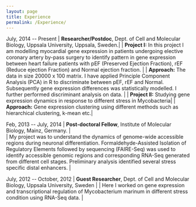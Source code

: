 ```yaml
---
layout: page
title: Experience
permalink: /Experience/
---
```


﻿July, 2014 -- Present   | **Researcher/Postdoc**,  Dept. of Cell and Molecular Biology, Uppsala University, Uppsala, Sweden.|
                         |  **Project I:** In this project I am modelling myocardial gene expression in patients undergoing elective coronary artery by-pass surgery to identify pattern in gene expression between heart failure patients with pEF (Preserved Ejection Fraction), rEF (Reduce ejection Fraction) and Normal ejection fraction. |
					| **Approach:** The data in size  20000 x 100 matrix.  I have applied Principle Component Analysis (PCA) in R to discriminate between pEF, rEF and Normal. Subsequently gene expression differences was statistically modelled. I further performed   discriminant analysis on data. |
					| **Project II:**  Studying gene expression dynamics in response to different stress in Mycobacteria|
					| **Approach:** Gene expression clustering using different methods such as hierarchical clustering, k-mean etc.|

Feb, 2013 -- July, 2014	 | **Post-doctoral Fellow**, Institute of Molecular Biology, Mainz, Germany. |  
                     |  My project was to understand the dynamics of genome-wide accessible regions during neuronal differentiation. Formaldehyde-Assisted Isolation of Regulatory Elements followed by sequencing (FAIRE-Seq) was used to identify accessible genomic regions and corresponding RNA-Seq generated from different cell stages. Preliminary analysis identified several stress specific distal enhancers. |
       
July, 2012 -- October, 2012 | **Guest Researcher**, Dept. of Cell and Molecular Biology,  Uppsala University, Sweden | 
                            | Here I worked on gene expression and transcriptional regulation of Mycobacterium marinum in different stress condition using RNA-Seq data. |             